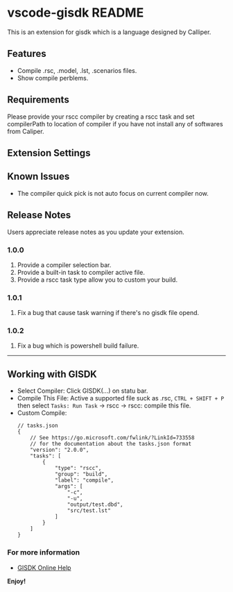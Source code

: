 # vscode-gisdk README

This is an extension for gisdk which is a language designed by Calliper.

## Features

- Compile .rsc, .model, .lst, .scenarios files.
- Show compile perblems.

## Requirements

Please provide your rscc compiler by creating a rscc task and set compilerPath to location of compiler if you have not install any of softwares from Caliper.

## Extension Settings


## Known Issues

- The compiler quick pick is not auto focus on current compiler now.

## Release Notes

Users appreciate release notes as you update your extension.

### 1.0.0

1. Provide a compiler selection bar.
2. Provide a built-in task to compiler active file.
3. Provide a rscc task type allow you to custom your build.

### 1.0.1

1. Fix a bug that cause task warning if there's no gisdk file opend.

### 1.0.2
1. Fix a bug which is powershell build failure.

-----------------------------------------------------------------------------------------------------------

## Working with GISDK

* Select Compiler: Click GISDK(...) on statu bar.
* Compile This File: Active a supported file suck as .rsc, `CTRL + SHIFT + P` then select `Tasks: Run Task` -> rscc -> rscc: compile this file.
* Custom Compile:
    ```
    // tasks.json
    {
        // See https://go.microsoft.com/fwlink/?LinkId=733558
        // for the documentation about the tasks.json format
        "version": "2.0.0",
        "tasks": [
            {
                "type": "rscc",
                "group": "build",
                "label": "compile",
                "args": [
                    "-c",
                    "-u",
                    "output/test.dbd",
                    "src/test.lst"
                ]
            }
        ]
    }
    ```


### For more information

* [GISDK Online Help](https://www.caliper.com/)

**Enjoy!**
